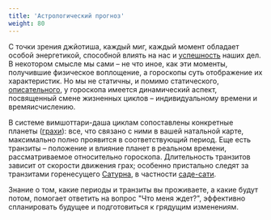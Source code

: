 ```yaml
---
title: 'Астрологический прогноз'
weight: 80
---
```


С точки зрения джйотиша, каждый миг, каждый момент обладает особой энергетикой, способной влиять на нас и [успешность](/services/muhurta) наших дел. В некотором смысле мы сами – не что иное, как эти моменты, получившие физическое воплощение, а гороскопы суть отображение их характеристик. Но мы не статичны, и помимо статического, [описательного](/services/horoscope), у гороскопа имеется динамический аспект, посвященный смене жизненных циклов – индивидуальному времени и времяисчислению.

<!-- more -->

В системе вимшоттари-даша циклам сопоставлены конкретные планеты ([грахи](http://nathas.org/dictionary/navagraha/)): все, что связано с ними в вашей натальной карте, максимально полно проявится в соответствующий период. Еще есть транзиты – положение и влияние планет в реальном времени, рассматриваемое относительно гороскопа. Длительность транзитов зависит от скорости движения грах; особенно пристально следят за транзитами горенесущего [Сатурна](/blog/shani),
в частности [саде-сати](/blog/shani).

Знание о том, какие периоды и транзиты вы проживаете, а какие будут потом, помогает ответить на вопрос "Что меня ждет?", эффективно спланировать будущее и подготовиться к грядущим изменениям.